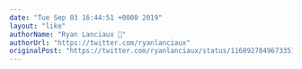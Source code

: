 ```yaml
---
date: "Tue Sep 03 16:44:51 +0000 2019"
layout: "like"
authorName: "Ryan Lanciaux 🚀"
authorUrl: "https://twitter.com/ryanlanciaux"
originalPost: "https://twitter.com/ryanlanciaux/status/1168927849673351169"
---
```

